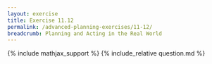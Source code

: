 ```yaml
---
layout: exercise
title: Exercise 11.12
permalink: /advanced-planning-exercises/11-12/
breadcrumb: Planning and Acting in the Real World
---
```


{% include mathjax_support %}
{% include_relative question.md %}
